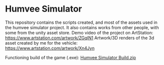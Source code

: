 # Humvee Simulator
This repository contains the scripts created, and most of the assets used in the humvee simulator project.
It also contains works from other people, with some from the unity asset store.
Demo video of the project on ArtStation: https://www.artstation.com/artwork/ZGqlN1
Artwork/3D renders of the 3d asset created by me for the vehicle: https://www.artstation.com/artwork/Xn4Jyn

Functioning build of the game (.exe): [Humvee Simulator Build.zip](https://github.com/ZebraSeller/HumveeSim/raw/main/Humvee%20Simulator%20Build.zip)